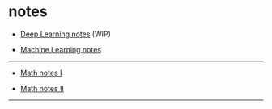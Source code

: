 # notes

* [Deep Learning notes](https://barhanc.github.io/notes/ll/dl.pdf) (WIP)

* [Machine Learning notes](https://barhanc.github.io/notes/ll/ml.pdf)

---

* [Math notes I](https://barhanc.github.io/notes/math/alg.pdf)

* [Math notes II](https://barhanc.github.io/notes/math/am.pdf)

---
